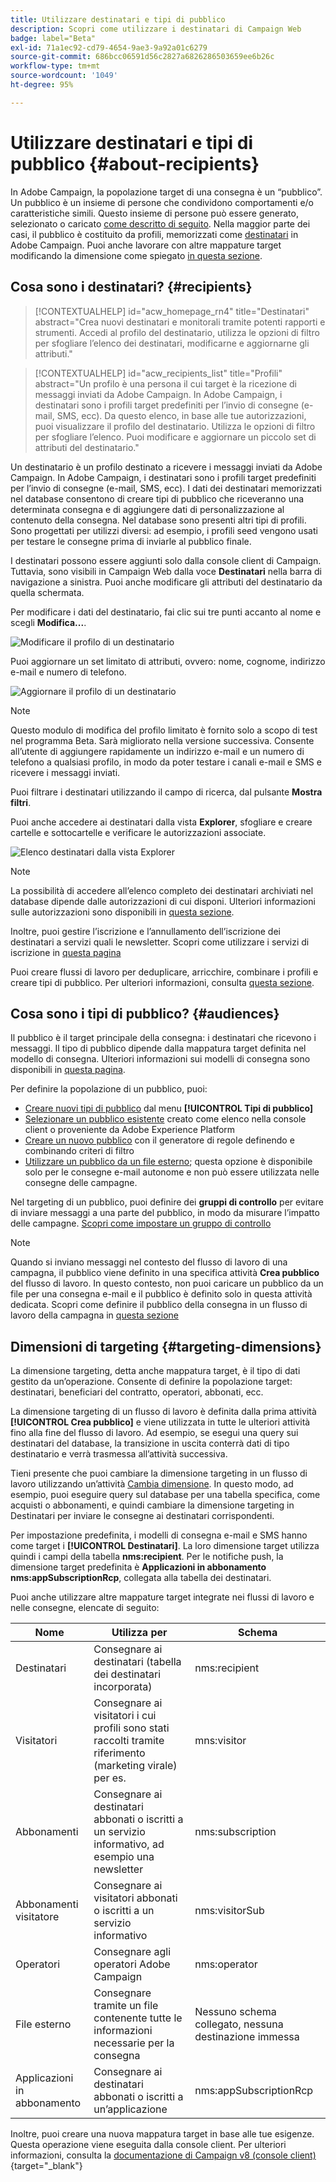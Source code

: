 ```yaml
---
title: Utilizzare destinatari e tipi di pubblico
description: Scopri come utilizzare i destinatari di Campaign Web
badge: label="Beta"
exl-id: 71a1ec92-cd79-4654-9ae3-9a92a01c6279
source-git-commit: 686bcc06591d56c2827a6826286503659ee6b26c
workflow-type: tm+mt
source-wordcount: '1049'
ht-degree: 95%

---
```


# Utilizzare destinatari e tipi di pubblico {#about-recipients}

In Adobe Campaign, la popolazione target di una consegna è un “pubblico”. Un pubblico è un insieme di persone che condividono comportamenti e/o caratteristiche simili. Questo insieme di persone può essere generato, selezionato o caricato [come descritto di seguito](#audiences). Nella maggior parte dei casi, il pubblico è costituito da profili, memorizzati come [destinatari](#recipients) in Adobe Campaign. Puoi anche lavorare con altre mappature target modificando la dimensione come spiegato [in questa sezione](#targeting-dimensions).

## Cosa sono i destinatari? {#recipients}


>[!CONTEXTUALHELP]
>id="acw_homepage_rn4"
>title="Destinatari"
>abstract="Crea nuovi destinatari e monitorali tramite potenti rapporti e strumenti. Accedi al profilo del destinatario, utilizza le opzioni di filtro per sfogliare l’elenco dei destinatari, modificarne e aggiornarne gli attributi."

>[!CONTEXTUALHELP]
>id="acw_recipients_list"
>title="Profili"
>abstract="Un profilo è una persona il cui target è la ricezione di messaggi inviati da Adobe Campaign. In Adobe Campaign, i destinatari sono i profili target predefiniti per l’invio di consegne (e-mail, SMS, ecc). Da questo elenco, in base alle tue autorizzazioni, puoi visualizzare il profilo del destinatario. Utilizza le opzioni di filtro per sfogliare l’elenco. Puoi modificare e aggiornare un piccolo set di attributi del destinatario."

Un destinatario è un profilo destinato a ricevere i messaggi inviati da Adobe Campaign. In Adobe Campaign, i destinatari sono i profili target predefiniti per l’invio di consegne (e-mail, SMS, ecc). I dati dei destinatari memorizzati nel database consentono di creare tipi di pubblico che riceveranno una determinata consegna e di aggiungere dati di personalizzazione al contenuto della consegna. Nel database sono presenti altri tipi di profili. Sono progettati per utilizzi diversi: ad esempio, i profili seed vengono usati per testare le consegne prima di inviarle al pubblico finale.

I destinatari possono essere aggiunti solo dalla console client di Campaign. Tuttavia, sono visibili in Campaign Web dalla voce **Destinatari** nella barra di navigazione a sinistra. Puoi anche modificare gli attributi del destinatario da quella schermata.

Per modificare i dati del destinatario, fai clic sui tre punti accanto al nome e scegli **Modifica...**.

![Modificare il profilo di un destinatario](assets/recipient-edit.png)

Puoi aggiornare un set limitato di attributi, ovvero: nome, cognome, indirizzo e-mail e numero di telefono.

![Aggiornare il profilo di un destinatario](assets/recipient-update.png)

>[!NOTE]
>
>Questo modulo di modifica del profilo limitato è fornito solo a scopo di test nel programma Beta. Sarà migliorato nella versione successiva. Consente all’utente di aggiungere rapidamente un indirizzo e-mail e un numero di telefono a qualsiasi profilo, in modo da poter testare i canali e-mail e SMS e ricevere i messaggi inviati.

Puoi filtrare i destinatari utilizzando il campo di ricerca, dal pulsante **Mostra filtri**.

Puoi anche accedere ai destinatari dalla vista **Explorer**, sfogliare e creare cartelle e sottocartelle e verificare le autorizzazioni associate.

![Elenco destinatari dalla vista Explorer](assets/recipients-from-explorer.png)

>[!NOTE]
>
>La possibilità di accedere all’elenco completo dei destinatari archiviati nel database dipende dalle autorizzazioni di cui disponi. Ulteriori informazioni sulle autorizzazioni sono disponibili in [questa sezione](../get-started/permissions.md).

Inoltre, puoi gestire l’iscrizione e l’annullamento dell’iscrizione dei destinatari a servizi quali le newsletter. Scopri come utilizzare i servizi di iscrizione in [questa pagina](manage-services.md)

Puoi creare flussi di lavoro per deduplicare, arricchire, combinare i profili e creare tipi di pubblico. Per ulteriori informazioni, consulta [questa sezione](../workflows/gs-workflows.md).

## Cosa sono i tipi di pubblico? {#audiences}

Il pubblico è il target principale della consegna: i destinatari che ricevono i messaggi. Il tipo di pubblico dipende dalla mappatura target definita nel modello di consegna. Ulteriori informazioni sui modelli di consegna sono disponibili in [questa pagina](../msg/delivery-template.md).

Per definire la popolazione di un pubblico, puoi:

* [Creare nuovi tipi di pubblico](create-audience.md) dal menu **[!UICONTROL Tipi di pubblico]**
* [Selezionare un pubblico esistente](add-audience.md) creato come elenco nella console client o proveniente da Adobe Experience Platform
* [Creare un nuovo pubblico](segment-builder.md) con il generatore di regole definendo e combinando criteri di filtro
* [Utilizzare un pubblico da un file esterno](file-audience.md); questa opzione è disponibile solo per le consegne e-mail autonome e non può essere utilizzata nelle consegne delle campagne.

Nel targeting di un pubblico, puoi definire dei **gruppi di controllo** per evitare di inviare messaggi a una parte del pubblico, in modo da misurare l’impatto delle campagne. [Scopri come impostare un gruppo di controllo](control-group.md)

>[!NOTE]
>
>Quando si inviano messaggi nel contesto del flusso di lavoro di una campagna, il pubblico viene definito in una specifica attività **Crea pubblico** del flusso di lavoro. In questo contesto, non puoi caricare un pubblico da un file per una consegna e-mail e il pubblico è definito solo in questa attività dedicata. Scopri come definire il pubblico della consegna in un flusso di lavoro della campagna in [questa sezione](../workflows/activities/build-audience.md)

## Dimensioni di targeting {#targeting-dimensions}

La dimensione targeting, detta anche mappatura target, è il tipo di dati gestito da un’operazione. Consente di definire la popolazione target: destinatari, beneficiari del contratto, operatori, abbonati, ecc.

La dimensione targeting di un flusso di lavoro è definita dalla prima attività **[!UICONTROL Crea pubblico]** e viene utilizzata in tutte le ulteriori attività fino alla fine del flusso di lavoro. Ad esempio, se esegui una query sui destinatari del database, la transizione in uscita conterrà dati di tipo destinatario e verrà trasmessa all’attività successiva.

Tieni presente che puoi cambiare la dimensione targeting in un flusso di lavoro utilizzando un’attività [Cambia dimensione](../workflows/activities/change-dimension.md). In questo modo, ad esempio, puoi eseguire query sul database per una tabella specifica, come acquisti o abbonamenti, e quindi cambiare la dimensione targeting in Destinatari per inviare le consegne ai destinatari corrispondenti.

Per impostazione predefinita, i modelli di consegna e-mail e SMS hanno come target i **[!UICONTROL Destinatari]**. La loro dimensione target utilizza quindi i campi della tabella **nms:recipient**. Per le notifiche push, la dimensione target predefinita è **Applicazioni in abbonamento nms:appSubscriptionRcp**, collegata alla tabella dei destinatari.

Puoi anche utilizzare altre mappature target integrate nei flussi di lavoro e nelle consegne, elencate di seguito:

| Nome | Utilizza per | Schema |
|---|---|---|
| Destinatari | Consegnare ai destinatari (tabella dei destinatari incorporata) | nms:recipient |
| Visitatori | Consegnare ai visitatori i cui profili sono stati raccolti tramite riferimento (marketing virale) per es. | mns:visitor |
| Abbonamenti | Consegnare ai destinatari abbonati o iscritti a un servizio informativo, ad esempio una newsletter | nms:subscription |
| Abbonamenti visitatore | Consegnare ai visitatori abbonati o iscritti a un servizio informativo | nms:visitorSub |
| Operatori | Consegnare agli operatori Adobe Campaign | nms:operator |
| File esterno | Consegnare tramite un file contenente tutte le informazioni necessarie per la consegna | Nessuno schema collegato, nessuna destinazione immessa |
| Applicazioni in abbonamento | Consegnare ai destinatari abbonati o iscritti a un’applicazione | nms:appSubscriptionRcp |

Inoltre, puoi creare una nuova mappatura target in base alle tue esigenze. Questa operazione viene eseguita dalla console client. Per ulteriori informazioni, consulta la [documentazione di Campaign v8 (console client)](https://experienceleague.adobe.com/docs/campaign/campaign-v8/audience/add-profiles/target-mappings.html?lang=it#new-mapping){target="_blank"}

